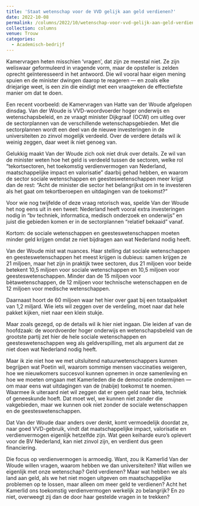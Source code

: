 ```yaml
---
title: 'Staat wetenschap voor de VVD gelijk aan geld verdienen?'
date: 2022-10-08
permalink: /columns/2022/10/wetenschap-voor-vvd-gelijk-aan-geld-verdienen/
collection: columns
venue: Trouw
categories:
  - Academisch-bedrijf
---
```


Kamervragen heten misschien ‘vragen’, dat zijn ze meestal niet. Ze zijn weliswaar geformuleerd in vragende vorm, maar de opsteller is zelden oprecht geïnteresseerd in het antwoord. Die wil vooral haar eigen mening spuien en de minister dwingen daarop te reageren — en zoals elke driejarige weet, is een zin die eindigt met een vraagteken de effectiefste manier om dat te doen.

Een recent voorbeeld: de Kamervragen van Hatte van der Woude afgelopen dinsdag. Van der Woude is VVD-woordvoerder hoger onderwijs en wetenschapsbeleid, en ze vraagt minister Dijkgraaf (OCW) om uitleg over de sectorplannen van de verschillende wetenschapsgebieden. Met die sectorplannen wordt een deel van de nieuwe investeringen in de universiteiten zo zinvol mogelijk verdeeld. Over de verdere details wil ik weinig zeggen, daar weet ik niet genoeg van.

Gelukkig maakt Van der Woude zich ook niet druk over details. Ze wil van de minister weten hoe het geld is verdeeld tussen de sectoren, welke rol “tekortsectoren, het toekomstig verdienvermogen van Nederland, maatschappelijke impact en valorisatie” daarbij gehad hebben, en waarom de sector sociale wetenschappen en geesteswetenschappen meer krijgt dan de rest: “Acht de minister die sector het belangrijkst om in te investeren als het gaat om tekortberoepen en uitdagingen van de toekomst?”

Voor wie nog twijfelde of deze vraag retorisch was, spelde Van der Woude het nog eens uit in een tweet: Nederland heeft vooral extra investeringen nodig in “bv techniek, informatica, medisch onderzoek en onderwijs” en juist die gebieden komen er in de sectorplannen “relatief bekaaid” vanaf.

Kortom: de sociale wetenschappen en geesteswetenschappen moeten minder geld krijgen omdat ze niet bijdragen aan wat Nederland nodig heeft.

Van der Woude mist wat nuances. Haar stelling dat sociale wetenschappen en geesteswetenschappen het meest krijgen is dubieus: samen krijgen ze 21 miljoen, maar het zijn in praktijk twee sectoren, dus 21 miljoen voor beide betekent 10,5 miljoen voor sociale wetenschappen en 10,5 miljoen voor geesteswetenschappen. Minder dan de 15 miljoen voor bètawetenschappen, de 12 miljoen voor technische wetenschappen en de 12 miljoen voor medische wetenschappen.

Daarnaast hoort de 60 miljoen waar het hier over gaat bij een totaalpakket van 1,2 miljard. Wie iets wil zeggen over de verdeling, moet naar dat hele pakket kijken, niet naar een klein stukje.

Maar zoals gezegd, op de details wil ik hier niet ingaan. Die leiden af van de hoofdzaak: de woordvoerder hoger onderwijs en wetenschapsbeleid van de grootste partij zet hier de hele sociale wetenschappen en geesteswetenschappen weg als geldverspilling, met als argument dat ze niet doen wat Nederland nodig heeft.

Maar ik zie niet hoe we met uitsluitend natuurwetenschappers kunnen begrijpen wat Poetin wil, waarom sommige mensen vaccinaties weigeren, hoe we nieuwkomers succesvol kunnen opnemen in onze samenleving en hoe we moeten omgaan met Kamerleden die de democratie ondermijnen — om maar eens wat uitdagingen van de (nabije) toekomst te noemen. Waarmee ik uiteraard niet wil zeggen dat er geen geld naar bèta, techniek of geneeskunde hoeft. Dat moet wel, we kunnen niet zonder die vakgebieden, maar we kunnen ook niet zonder de sociale wetenschappen en de geesteswetenschappen.

Dat Van der Woude daar anders over denkt, komt vermoedelijk doordat ze, naar goed VVD-gebruik, vindt dat maatschappelijke impact, valorisatie en verdienvermogen eigenlijk hetzelfde zijn. Wat geen keiharde euro’s oplevert voor de BV Nederland, kan niet zinvol zijn, en verdient dus geen financiering.

Die focus op verdienvermogen is armoedig. Want, zou ik Kamerlid Van der Woude willen vragen, waarom hebben we dan universiteiten? Wat willen we eigenlijk met onze wetenschap? Geld verdienen? Maar wat hebben we als land aan geld, als we het niet mogen uitgeven om maatschappelijke problemen op te lossen, maar alleen om meer geld te verdienen? Acht het Kamerlid ons toekomstig verdienvermogen werkelijk zo belangrijk? En zo niet, overweegt zij dan de door haar gestelde vragen in te trekken?
